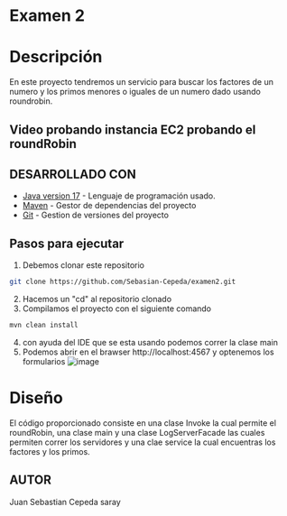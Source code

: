 # Examen 2

# Descripción 
En este proyecto tendremos un servicio para buscar los factores de un numero y los primos menores o iguales de un numero dado usando roundrobin.
## Video probando instancia EC2 probando el roundRobin


## DESARROLLADO CON
* [Java version 17](https://www.oracle.com/co/java/technologies/downloads/) - Lenguaje de programación usado.
* [Maven](https://maven.apache.org/download.cgi) - Gestor de dependencias del proyecto
* [Git](https://git-scm.com/downloads) - Gestion de versiones del proyecto

## Pasos para ejecutar
1. Debemos clonar este repositorio
```bash
git clone https://github.com/Sebasian-Cepeda/examen2.git
```
2. Hacemos un "cd" al repositorio clonado
3. Compilamos el proyecto con el siguiente comando
```bash
mvn clean install
```
4. con ayuda del IDE que se esta usando podemos correr la clase main
5. Podemos abrir en el brawser http://localhost:4567 y optenemos los formularios
   ![image](https://github.com/Sebasian-Cepeda/examen2/assets/89321404/210eed96-5d16-4218-b520-9d9ea00595c4)


# Diseño
 El código proporcionado consiste en una clase Invoke la cual permite el roundRobin, una clase main y una clase LogServerFacade las cuales permiten correr los servidores y una clae service la cual encuentras los factores y los primos.
 


## AUTOR
Juan Sebastian Cepeda saray



